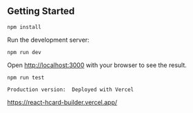 ## Getting Started

```
npm install
```

Run the development server:

```
npm run dev
```

Open [http://localhost:3000](http://localhost:3000) with your browser to see the result.

```
npm run test
```


```
Production version:  Deployed with Vercel
```

https://react-hcard-builder.vercel.app/
